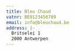 ```yaml
---
title: Bleu Chaud
vatnr: BE0123456789
email: info@bleuchaud.be
address: |-
  Britselei 1
  2000 Antwerpen
---
```



